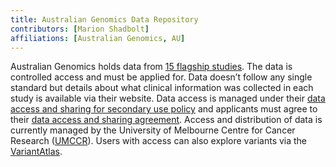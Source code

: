 ```yaml
---
title: Australian Genomics Data Repository
contributors: [Marion Shadbolt]
affiliations: [Australian Genomics, AU]
---
```


Australian Genomics holds data from [15 flagship studies](https://www.australiangenomics.org.au/tools-and-resources/accessing-australian-genomics-data/). The data is controlled access and must be applied for. Data doesn’t follow any single standard but details about what clinical information was collected in each study is available via their website. Data access is managed under their [data access and sharing for secondary use policy](https://www.australiangenomics.org.au/wp-content/uploads/2021/05/Australian-Genomics_Data-Access-Policy_20220607.pdf) and applicants must agree to their [data access and sharing agreement](https://www.australiangenomics.org.au/wp-content/uploads/2021/05/Data-Access-and-Sharing-Agreement-V3.0_20210816_plus_DAR.pdf). Access and distribution of data is currently managed by the University of Melbourne Centre for Cancer Research ([UMCCR](https://mdhs.unimelb.edu.au/centre-for-cancer-research)). Users with access can also explore variants via the [VariantAtlas](https://variantatlas.org.au/).
